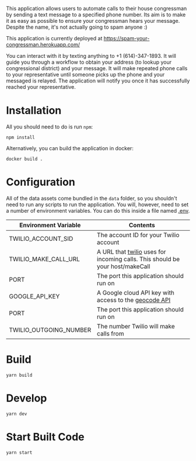 This application allows users to automate calls to their house congressman by sending a text message to a specified phone number. Its aim is to make it as easy as possible to ensure your congressman hears your message. Despite the name, it's not actually going to spam anyone :)

This application is currently deployed at https://spam-your-congressman.herokuapp.com/

You can interact with it by texting anything to +1 (614)-347-1893. It will guide you through a workflow to obtain your address (to lookup your congressional district) and your message. It will make repeated phone calls to your representative until someone picks up the phone and your messaged is relayed. The application will notify you once it has successfully reached your representative.

# Installation

All you should need to do is run `npm`:

```
npm install
```

Alternatively, you can build the application in docker:

```
docker build .
```

# Configuration

All of the data assets come bundled in the `data` folder, so you shouldn't need to run any scripts to run the application. You will, however, need to set a number of environment variables. You can do this inside a file named [.env](https://www.freecodecamp.org/news/nodejs-custom-env-files-in-your-apps-fa7b3e67abe1/).

| Environment Variable   | Contents                                                                                                                  |
| ---------------------- | ------------------------------------------------------------------------------------------------------------------------- |
| TWILIO_ACCOUNT_SID     | The account ID for your Twilio account                                                                                    |
| TWILIO_MAKE_CALL_URL   | A URL that [twilio](https://www.twilio.com/) uses for incoming calls. This should be your host/makeCall                   |
| PORT                   | The port this application should run on                                                                                   |
| GOOGLE_API_KEY         | A Google cloud API key with access to the [geocode API](https://developers.google.com/maps/documentation/geocoding/start) |
| PORT                   | The port this application should run on                                                                                   |
| TWILIO_OUTGOING_NUMBER | The number Twilio will make calls from                                                                                    |

# Build

```
yarn build
```

# Develop

```
yarn dev
```

# Start Built Code

```
yarn start
```
